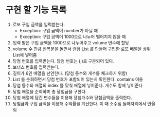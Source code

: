 # 구현 할 기능 목록
1. 로또 구입 금액을 입력받는다.
   - Exception: 구입 금액이 number가 아닐 때
   - Exception: 구입 금액이 1000으로 나누어 떨어지지 않을 때
2. 입력 받은 구입 금액을 1000으로 나누어주고 volume 변수에 할당
3. volume 수 만큼 반복문을 돌면서 랜덤 List 를 만들어 구입한 로또 배열을 상위 List에 넣어줌
4. 당첨 번호를 입력받는다. 당첨 번호는 (,)로 구분되어 있다.
5. 보너스 번호를 입력받는다.
6. 길이가 6인 배열을 선언한다. (당첨 등수와 개수를 체크하기 위함)
7. List 를 순회하면서 당첨 번호가 포함되어 있는지 확인한다. contains 이용
8. 당첨 등수와 배열의 index 를 맞춰 배열에 넣어준다. 개수도 함께 넣어준다
9. 당첨 배열을 순회하며 총 당첨금을 구한다.
10. 당첨 배열에 담긴 변수들을 이용해 당첨개수와 당첨금액을 출력한다.
11. 당첨금과 구입 금액을 이용해 수익률을 계산한다. 이 때 소수점 둘째자리에서 반올림
